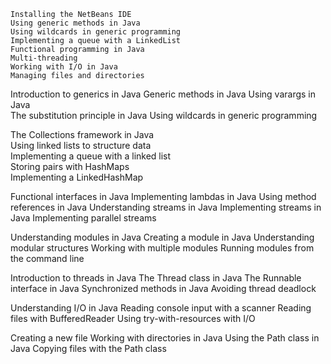 
    Installing the NetBeans IDE
    Using generic methods in Java
    Using wildcards in generic programming
    Implementing a queue with a LinkedList
    Functional programming in Java
    Multi-threading
    Working with I/O in Java
    Managing files and directories

Introduction to generics in Java 
Generic methods in Java 
Using varargs in Java  
The substitution principle in Java 
Using wildcards in generic programming 

The Collections framework in Java  
Using linked lists to structure data  
Implementing a queue with a linked list  
Storing pairs with HashMaps  
Implementing a LinkedHashMap 


Functional interfaces in Java
Implementing lambdas in Java
Using method references in Java
Understanding streams in Java
Implementing streams in Java
Implementing parallel streams



Understanding modules in Java
Creating a module in Java
Understanding modular structures
Working with multiple modules
Running modules from the command line



Introduction to threads in Java
The Thread class in Java
The Runnable interface in Java
Synchronized methods in Java
Avoiding thread deadlock

Understanding I/O in Java
Reading console input with a scanner
Reading files with BufferedReader
Using try-with-resources with I/O


Creating a new file
Working with directories in Java
Using the Path class in Java
Copying files with the Path class



 



